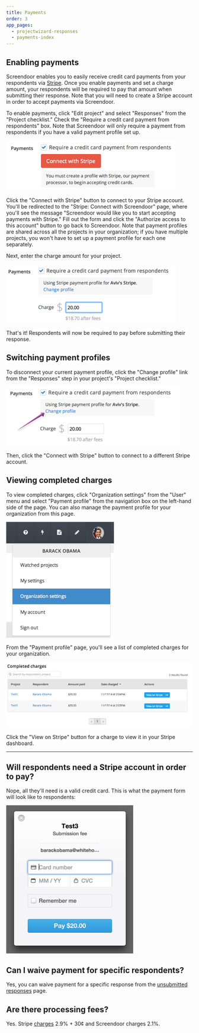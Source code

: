 ```yaml
---
title: Payments
order: 3
app_pages:
  - projectwizard-responses
  - payments-index
---
```


## Enabling payments

Screendoor enables you to easily receive credit card payments from your respondents via [Stripe](https://stripe.com/). Once you enable payments and set a charge amount, your respondents will be required to pay that amount when submitting their response. Note that you will need to create a Stripe account in order to accept payments via Screendoor.

To enable payments, click "Edit project" and select "Responses" from the "Project checklist." Check the "Require a credit card payment from respondents" box. Note that Screendoor will only require a payment from respondents if you have a valid payment profile set up.

![require payment](../images/require_payment.png)

Click the "Connect with Stripe" button to connect to your Stripe account. You'll be redirected to the "Stripe: Connect with Screendoor" page, where you'll see the message "Screendoor would like you to start accepting payments with Stripe." Fill out the form and click the "Authorize access to this account" button to go back to Screendoor. Note that payment profiles are shared across all the projects in your organization; if you have multiple projects, you won't have to set up a payment profile for each one separately. 

Next, enter the charge amount for your project.

![charge amount](../images/charge_amount.png)

That's it! Respondents will now be required to pay before submitting their response.

## Switching payment profiles

To disconnect your current payment profile, click the "Change profile" link from the "Responses" step in your project's "Project checklist."

![change profile](../images/change_profile.png)

Then, click the "Connect with Stripe" button to connect to a different Stripe account.

## Viewing completed charges

To view completed charges, click "Organization settings" from the "User" menu and select "Payment profile" from the navigation box on the left-hand side of the page. You can also manage the payment profile for your organization from this page.

![organization settings](../images/organization_settings.png)

From the "Payment profile" page, you'll see a list of completed charges for your organization.

![completed charges](../images/completed_charges.png)

Click the "View on Stripe" button for a charge to view it in your Stripe dashboard.

---

## Will respondents need a Stripe account in order to pay?
Nope, all they'll need is a valid credit card. This is what the payment form will look like to respondents:

![payment form](../images/payment_form.png)

## Can I waive payment for specific respondents?
Yes, you can waive payment for a specific response from the [unsubmitted responses](../responses/viewing_unsubmitted_responses.html#waiving-payment-for-a-specific-response) page.

## Are there processing fees?
Yes. Stripe [charges](https://stripe.com/us/pricing) 2.9% + 30&cent; and Screendoor charges 2.1%.

